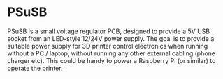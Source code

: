 # PSuSB

PSuSB is a small voltage regulator PCB, designed to provide a 5V USB socket from an LED-style 12/24V power supply. The goal is to provide a suitable power supply for 3D printer control electronics when running without a PC / laptop, without running any other external cabling (phone charger etc). This could be handy to power a Raspberry Pi (or similar) to operate the printer.
